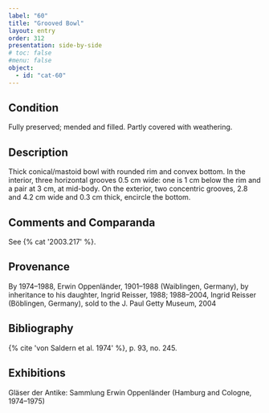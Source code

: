 ```yaml
---
label: "60"
title: "Grooved Bowl"
layout: entry
order: 312
presentation: side-by-side
# toc: false
#menu: false 
object:
  - id: "cat-60"
---
```


## Condition

Fully preserved; mended and filled. Partly covered with weathering.

## Description

Thick conical/mastoid bowl with rounded rim and convex bottom. In the interior, three horizontal grooves 0.5 cm wide: one is 1 cm below the rim and a pair at 3 cm, at mid-body. On the exterior, two concentric grooves, 2.8 and 4.2 cm wide and 0.3 cm thick, encircle the bottom.

## Comments and Comparanda

See {% cat '2003.217' %}.

## Provenance

By 1974–1988, Erwin Oppenländer, 1901–1988 (Waiblingen, Germany), by inheritance to his daughter, Ingrid Reisser, 1988; 1988–2004, Ingrid Reisser (Böblingen, Germany), sold to the J. Paul Getty Museum, 2004

## Bibliography

{% cite 'von Saldern et al. 1974' %}, p. 93, no. 245.

## Exhibitions

Gläser der Antike: Sammlung Erwin Oppenländer (Hamburg and Cologne, 1974–1975)
